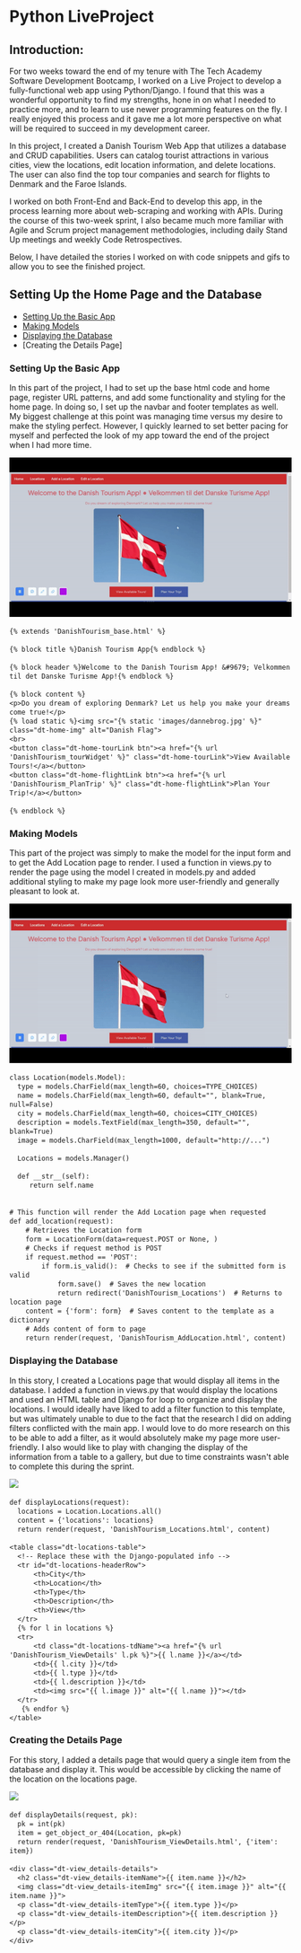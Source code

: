 # Python LiveProject
## Introduction: 
  For two weeks toward the end of my tenure with The Tech Academy Software Development Bootcamp, I worked on a Live Project to develop a fully-functional web app using Python/Django. I found that this was a wonderful opportunity to find my strengths, hone in on what I needed to practice more, and to learn to use newer programming features on the fly. I really enjoyed this process and it gave me a lot more perspective on what will be required to succeed in my development career. 
  
  In this project, I created a Danish Tourism Web App that utilizes a database and CRUD capabilities. Users can catalog tourist attractions in various cities, view the locations, edit location information, and delete locations. The user can also find the top tour companies and search for flights to Denmark and the Faroe Islands.
  
  I worked on both Front-End and Back-End to develop this app, in the process learning more about web-scraping and working with APIs. During the course of this two-week sprint, I also became much more familiar with Agile and Scrum project management methodologies, including daily Stand Up meetings and weekly Code Retrospectives. 
  
  Below, I have detailed the stories I worked on with code snippets and gifs to allow you to see the finished project.
  
  ## Setting Up the Home Page and the Database
  * [Setting Up the Basic App](https://github.com/Michaelar1/Python_Live_Project/blob/main/README.md#setting-up-the-basic-app)
  * [Making Models](https://github.com/Michaelar1/Python_Live_Project/blob/main/README.md#making-models)
  * [Displaying the Database](https://github.com/Michaelar1/Python_Live_Project/blob/main/README.md#displaying-the-database)
  * [Creating the Details Page]
  
### Setting Up the Basic App
In this part of the project, I had to set up the base html code and home page, register URL patterns, and add some functionality and styling for the home page. In doing so, I set up the navbar and footer templates as well. My biggest challenge at this point was managing time versus my desire to make the styling perfect. However, I quickly learned to set better pacing for myself and perfected the look of my app toward the end of the project when I had more time.

![](https://github.com/Michaelar1/Python_Live_Project/blob/main/gif_views/Home_Page.gif)

    {% extends 'DanishTourism_base.html' %}

    {% block title %}Danish Tourism App{% endblock %}

    {% block header %}Welcome to the Danish Tourism App! &#9679; Velkommen til det Danske Turisme App!{% endblock %}

    {% block content %}
    <p>Do you dream of exploring Denmark? Let us help you make your dreams come true!</p>
    {% load static %}<img src="{% static 'images/dannebrog.jpg' %}" class="dt-home-img" alt="Danish Flag">
    <br>
    <button class="dt-home-tourLink btn"><a href="{% url 'DanishTourism_tourWidget' %}" class="dt-home-tourLink">View Available Tours!</a></button>
    <button class="dt-home-flightLink btn"><a href="{% url 'DanishTourism_PlanTrip' %}" class="dt-home-flightLink">Plan Your Trip!</a></button>

    {% endblock %}
    

### Making Models
This part of the project was simply to make the model for the input form and to get the Add Location page to render. I used a function in views.py to render the page using the model I created in models.py and added additional styling to make my page look more user-friendly and generally pleasant to look at.

![](https://github.com/Michaelar1/Python_Live_Project/blob/main/gif_views/Add_Location.gif)

    class Location(models.Model):
      type = models.CharField(max_length=60, choices=TYPE_CHOICES)
      name = models.CharField(max_length=60, default="", blank=True, null=False)
      city = models.CharField(max_length=60, choices=CITY_CHOICES)
      description = models.TextField(max_length=350, default="", blank=True)
      image = models.CharField(max_length=1000, default="http://...")

      Locations = models.Manager()

      def __str__(self):
         return self.name


    # This function will render the Add Location page when requested
    def add_location(request):
        # Retrieves the Location form
        form = LocationForm(data=request.POST or None, )
        # Checks if request method is POST
        if request.method == 'POST':
            if form.is_valid():  # Checks to see if the submitted form is valid
                form.save()  # Saves the new location
                return redirect('DanishTourism_Locations')  # Returns to location page
        content = {'form': form}  # Saves content to the template as a dictionary
        # Adds content of form to page
        return render(request, 'DanishTourism_AddLocation.html', content)
        
### Displaying the Database
In this story, I created a Locations page that would display all items in the database. I added a function in views.py that would display the locations and used an HTML table and Django for loop to organize and display the locations. I would ideally have liked to add a filter function to this template, but was ultimately unable to due to the fact that the research I did on adding filters conflicted with the main app. I would love to do more research on this to be able to add a filter, as it would absolutely make my page more user-friendly. I also would like to play with changing the display of the information from a table to a gallery, but due to time constraints wasn't able to complete this during the sprint. 

![](https://github.com/Michaelar1/Python_Live_Project/blob/main/gif_views/Locations.gif)

    def displayLocations(request):
      locations = Location.Locations.all()
      content = {'locations': locations}
      return render(request, 'DanishTourism_Locations.html', content)
      
    <table class="dt-locations-table">
      <!-- Replace these with the Django-populated info -->
      <tr id="dt-locations-headerRow">
          <th>City</th>
          <th>Location</th>
          <th>Type</th>
          <th>Description</th>
          <th>View</th>
      </tr>
      {% for l in locations %}
      <tr>
          <td class="dt-locations-tdName"><a href="{% url 'DanishTourism_ViewDetails' l.pk %}">{{ l.name }}</a></td>
          <td>{{ l.city }}</td>
          <td>{{ l.type }}</td>
          <td>{{ l.description }}</td>
          <td><img src="{{ l.image }}" alt="{{ l.name }}"></td>
      </tr>
       {% endfor %}
    </table>
    
### Creating the Details Page
For this story, I added a details page that would query a single item from the database and display it. This would be accessible by clicking the name of the location on the locations page. 

![](https://github.com/Michaelar1/Python_Live_Project/blob/main/gif_views/Details.gif)

    def displayDetails(request, pk):
      pk = int(pk)
      item = get_object_or_404(Location, pk=pk)
      return render(request, 'DanishTourism_ViewDetails.html', {'item': item})
      
    <div class="dt-view_details-details">
      <h2 class="dt-view_details-itemName">{{ item.name }}</h2>
      <img class="dt-view_details-itemImg" src="{{ item.image }}" alt="{{ item.name }}">
      <p class="dt-view_details-itemType">{{ item.type }}</p>
      <p class="dt-view_details-itemDescription">{{ item.description }}</p>
      <p class="dt-view_details-itemCity">{{ item.city }}</p>
    </div>
